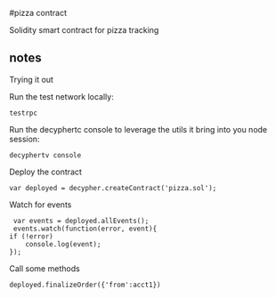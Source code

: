 
#pizza contract

Solidity smart contract for pizza tracking

## notes

Trying it out

Run the test network locally:

    testrpc

Run the decyphertc console to leverage the utils it bring into you node session:

    decyphertv console

Deploy the contract

    var deployed = decypher.createContract('pizza.sol');

Watch for events

     var events = deployed.allEvents();
     events.watch(function(error, event){
    if (!error)
        console.log(event);
    });

Call some methods

    deployed.finalizeOrder({'from':acct1})





